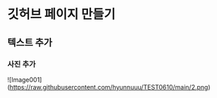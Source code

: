 # 깃허브 페이지 만들기

## 텍스트 추가

### 사진 추가
![Image001] (https://raw.githubusercontent.com/hyunnuuu/TEST0610/main/2.png)
